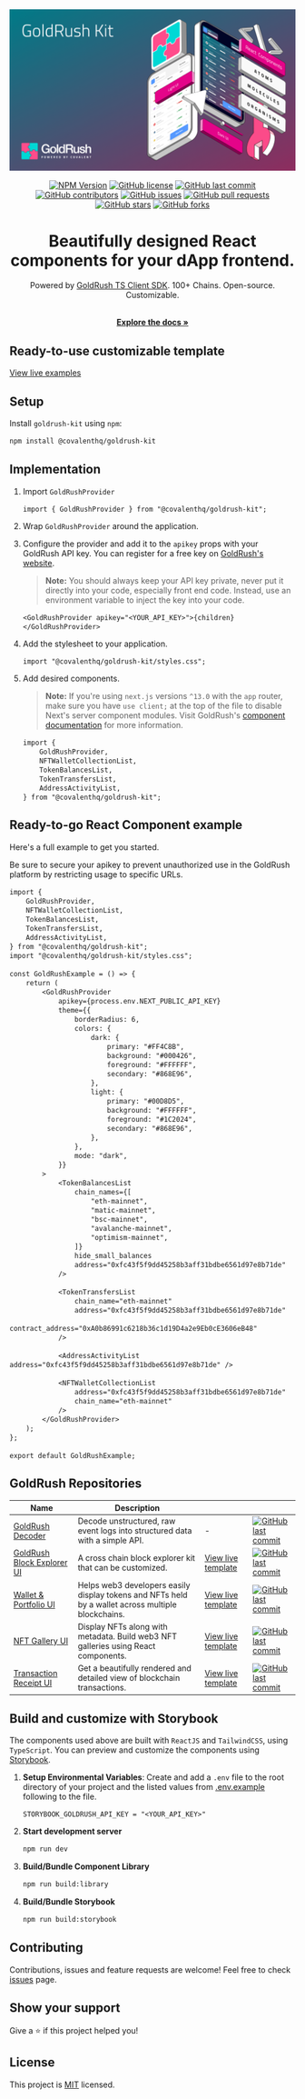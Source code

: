 <div align="center">
  <a href="https://goldrush.dev/products/goldrush/"  target="_blank" rel="noopener noreferrer">
    <img alt="GoldRush Kit - powered by Covalent" src="./repo-static/grk-kit-banner.png" style="max-width: 100%;"/>
  </a>

<br/>

[![NPM Version](https://img.shields.io/npm/v/@covalenthq/goldrush-kit)](https://www.npmjs.com/package/@covalenthq/client-sdk)
[![GitHub license](https://img.shields.io/github/license/covalenthq/goldrush-kit)](https://github.com/covalenthq/goldrush-kit/blob/main/LICENSE)
[![GitHub last commit](https://img.shields.io/github/last-commit/covalenthq/goldrush-kit)](https://github.com/covalenthq/goldrush-kit/commits/master)
[![GitHub contributors](https://img.shields.io/github/contributors/covalenthq/goldrush-kit)](https://github.com/covalenthq/goldrush-kit/graphs/contributors)
[![GitHub issues](https://img.shields.io/github/issues/covalenthq/goldrush-kit)](https://github.com/covalenthq/goldrush-kit/issues)
[![GitHub pull requests](https://img.shields.io/github/issues-pr/covalenthq/goldrush-kit)](https://github.com/covalenthq/goldrush-kit/pulls)
[![GitHub stars](https://img.shields.io/github/stars/covalenthq/goldrush-kit)](https://github.com/covalenthq/goldrush-kit/stargazers)
[![GitHub forks](https://img.shields.io/github/forks/covalenthq/goldrush-kit)](https://github.com/covalenthq/goldrush-kit/network/members)

</div>

<h1 align="center">Beautifully designed React components for your dApp frontend.</h1>

<div align="center">
Powered by <a href="https://www.npmjs.com/package/@covalenthq/client-sdk">GoldRush TS Client SDK</a>. 100+ Chains. Open-source. Customizable. 
</div>

<p align="center">
    <br />
    <a href="https://goldrush.dev/docs/unified-api/goldrush/kit/gold-rush-provider/" rel="dofollow">
        <strong>Explore the docs »</strong>
    </a>
    <br />
</p>

## Ready-to-use customizable template

<a href="https://goldrush-kit.vercel.app">View live examples</a>

## Setup

Install `goldrush-kit` using `npm`:

```bash
npm install @covalenthq/goldrush-kit
```

## Implementation

1. Import `GoldRushProvider`

    ```tsx
    import { GoldRushProvider } from "@covalenthq/goldrush-kit";
    ```

2. Wrap `GoldRushProvider` around the application.
3. Configure the provider and add it to the `apikey` props with your GoldRush API key. You can register for a free key on [GoldRush's website](https://goldrush.dev/platform/apikey).

    > **Note:** You should always keep your API key private, never put it directly into your code, especially front end code. Instead, use an environment variable to inject the key into your code.

    ```tsx
    <GoldRushProvider apikey="<YOUR_API_KEY>">{children}</GoldRushProvider>
    ```

4. Add the stylesheet to your application.

    ```tsx
    import "@covalenthq/goldrush-kit/styles.css";
    ```

5. Add desired components.

    > **Note:** If you're using `next.js` versions `^13.0` with the `app` router, make sure you have `use client;` at the top of the file to disable Next's server component modules. Visit GoldRush's [component documentation](https://goldrush.dev/docs/unified-api/goldrush/kit/gold-rush-provider/) for more information.

    ```tsx
    import {
        GoldRushProvider,
        NFTWalletCollectionList,
        TokenBalancesList,
        TokenTransfersList,
        AddressActivityList,
    } from "@covalenthq/goldrush-kit";
    ```

## Ready-to-go React Component example

Here's a full example to get you started.

Be sure to secure your apikey to prevent unauthorized use in the GoldRush platform by restricting usage to specific URLs.

```tsx
import {
    GoldRushProvider,
    NFTWalletCollectionList,
    TokenBalancesList,
    TokenTransfersList,
    AddressActivityList,
} from "@covalenthq/goldrush-kit";
import "@covalenthq/goldrush-kit/styles.css";

const GoldRushExample = () => {
    return (
        <GoldRushProvider
            apikey={process.env.NEXT_PUBLIC_API_KEY}
            theme={{
                borderRadius: 6,
                colors: {
                    dark: {
                        primary: "#FF4C8B",
                        background: "#000426",
                        foreground: "#FFFFFF",
                        secondary: "#868E96",
                    },
                    light: {
                        primary: "#00D8D5",
                        background: "#FFFFFF",
                        foreground: "#1C2024",
                        secondary: "#868E96",
                    },
                },
                mode: "dark",
            }}
        >
            <TokenBalancesList
                chain_names={[
                    "eth-mainnet",
                    "matic-mainnet",
                    "bsc-mainnet",
                    "avalanche-mainnet",
                    "optimism-mainnet",
                ]}
                hide_small_balances
                address="0xfc43f5f9dd45258b3aff31bdbe6561d97e8b71de"
            />

            <TokenTransfersList
                chain_name="eth-mainnet"
                address="0xfc43f5f9dd45258b3aff31bdbe6561d97e8b71de"
                contract_address="0xA0b86991c6218b36c1d19D4a2e9Eb0cE3606eB48"
            />

            <AddressActivityList address="0xfc43f5f9dd45258b3aff31bdbe6561d97e8b71de" />

            <NFTWalletCollectionList
                address="0xfc43f5f9dd45258b3aff31bdbe6561d97e8b71de"
                chain_name="eth-mainnet"
            />
        </GoldRushProvider>
    );
};

export default GoldRushExample;
```

## GoldRush Repositories

| Name                                                                                   | Description                                                                                        |                                                                        |                                                                                                                                                                                     |
| -------------------------------------------------------------------------------------- | -------------------------------------------------------------------------------------------------- | ---------------------------------------------------------------------- | ----------------------------------------------------------------------------------------------------------------------------------------------------------------------------------- |
| [GoldRush Decoder](https://github.com/covalenthq/goldrush-decoder)                     | Decode unstructured, raw event logs into structured data with a simple API.                        | -                                                                      | [![GitHub last commit](https://img.shields.io/github/last-commit/covalenthq/goldrush-decoder)](https://github.com/covalenthq/goldrush-decoder/commits/main)                         |
| [GoldRush Block Explorer UI](https://github.com/covalenthq/goldrush-block-explorer-ui) | A cross chain block explorer kit that can be customized.                                           | [View live template](https://goldrush-block-explorer-ui.vercel.app/)   | [![GitHub last commit](https://img.shields.io/github/last-commit/covalenthq/goldrush-block-explorer-ui)](https://github.com/covalenthq/goldrush-block-explorer-ui/commits/main)     |
| [Wallet & Portfolio UI](https://github.com/covalenthq/goldrush-wallet-portfolio-ui)    | Helps web3 developers easily display tokens and NFTs held by a wallet across multiple blockchains. | [View live template](https://goldrush-wallet-portfolio-ui.vercel.app/) | [![GitHub last commit](https://img.shields.io/github/last-commit/covalenthq/goldrush-wallet-portfolio-ui)](https://github.com/covalenthq/goldrush-wallet-portfolio-ui/commits/main) |
| [NFT Gallery UI](https://github.com/covalenthq/goldrush-nft-gallery-ui)                | Display NFTs along with metadata. Build web3 NFT galleries using React components.                 | [View live template](https://goldrush-nft-gallery-ui.vercel.app/)      | [![GitHub last commit](https://img.shields.io/github/last-commit/covalenthq/goldrush-nft-gallery-ui)](https://github.com/covalenthq/goldrush-nft-gallery-ui/commits/main)           |
| [Transaction Receipt UI](https://github.com/covalenthq/goldrush-tx-receipt-ui)         | Get a beautifully rendered and detailed view of blockchain transactions.                           | [View live template](https://goldrush-tx-receipt-ui.vercel.app/)       | [![GitHub last commit](https://img.shields.io/github/last-commit/covalenthq/goldrush-tx-receipt-ui)](https://github.com/covalenthq/goldrush-tx-receipt-ui/commits/main)             |

## Build and customize with Storybook

The components used above are built with `ReactJS` and `TailwindCSS`, using `TypeScript`. You can preview and customize the components using [Storybook](https://storybook.js.org/).

1. **Setup Environmental Variables**: Create and add a `.env` file to the root directory of your project and the listed values from [.env.example](./.env.example) following to the file.

    ```
    STORYBOOK_GOLDRUSH_API_KEY = "<YOUR_API_KEY>"
    ```

2. **Start development server**

    ```bash
    npm run dev
    ```

3. **Build/Bundle Component Library**

    ```bash
    npm run build:library
    ```

4. **Build/Bundle Storybook**

    ```bash
    npm run build:storybook
    ```

## Contributing

Contributions, issues and feature requests are welcome!
Feel free to check [issues](https://github.com/covalenthq/goldrush-kit/issues) page.

## Show your support

Give a ⭐️ if this project helped you!

## License

This project is [MIT](./LICENSE) licensed.
